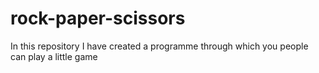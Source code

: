 # rock-paper-scissors

In this repository I have created a programme through which you people can play a little game

